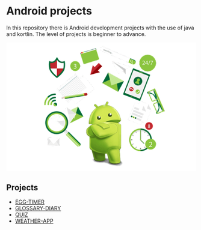 # Android projects

In this repository there is Android development projects with the use of java and kortlin.
The level of projects is beginner to advance. 

<p align="center">
  <img src="poster.png">
</p>
  
## Projects

 - [EGG-TIMER](https://github.com/aditya-2703/ANDROID_PROJECTS/tree/main/EGG-TIMER)
 - [GLOSSARY-DIARY](https://github.com/aditya-2703/ANDROID_PROJECTS/tree/main/GLOSSARY-DIARY)
 - [QUIZ](https://github.com/aditya-2703/ANDROID_PROJECTS/tree/main/QUIZ)
 - [WEATHER-APP](https://github.com/aditya-2703/ANDROID_PROJECTS/tree/main/WEATHER-APP)

  
